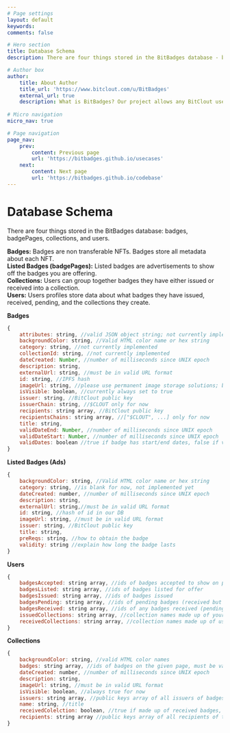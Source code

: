 ```yaml
---
# Page settings
layout: default
keywords:
comments: false

# Hero section
title: Database Schema
description: There are four things stored in the BitBadges database - badges, listed badges, collections, and users.

# Author box
author:
    title: About Author
    title_url: 'https://www.bitclout.com/u/BitBadges'
    external_url: true
    description: What is BitBadges? Our project allows any BitClout user to associate with any other user(s) through a NFT that is linked to the recipient's public key (no selling it). So once you earn a badge, no one can take it way from you!
    
# Micro navigation
micro_nav: true

# Page navigation
page_nav:
    prev:
        content: Previous page
        url: 'https://bitbadges.github.io/usecases'
    next:
        content: Next page
        url: 'https://bitbadges.github.io/codebase'
---
```


# Database Schema
There are four things stored in the BitBadges database: badges, badgePages, collections, and users.  

**Badges:** Badges are non transferable NFTs. Badges store all metadata about each NFT.  
**Listed Badges (badgePages):** Listed badges are advertisements to show off the badges you are offering.  
**Collections:** Users can group together badges they have either issued or received into a collection.  
**Users:** Users profiles store data about what badges they have issued, received, pending, and the collections they create.  

**Badges**
```javascript
{
    attributes: string, //valid JSON object string; not currently implemented
    backgroundColor: string, //Valid HTML color name or hex string
    category: string, //not currently implemented
    collectionId: string, //not currently implemented
    dateCreated: Number, //number of milliseconds since UNIX epoch
    description: string,
    externalUrl: string, //must be in valid URL format
    id: string, //IPFS hash
    imageUrl: string, //please use permanent image storage solutions; badges are permanent
    isVisible: boolean, //currently always set to true
    issuer: string, //BitClout public key
    issuerChain: string, //$CLOUT only for now
    recipients: string array, //BitClout public key
    recipientsChains: string array, //["$CLOUT", ...] only for now
    title: string, 
    validDateEnd: Number, //number of milliseconds since UNIX epoch
    validDateStart: Number, //number of milliseconds since UNIX epoch
    validDates: boolean //true if badge has start/end dates, false if valid forever
}
```
**Listed Badges (Ads)**
```javascript
{
    backgroundColor: string, //Valid HTML color name or hex string
    category: string, //is blank for now, not implemented yet
    dateCreated: number, //number of milliseconds since UNIX epoch
    description: string, 
    externalUrl: string,//must be in valid URL format
    id: string, //hash of id in our DB
    imageUrl: string, //must be in valid URL format
    issuer: string, //BitClout public key
    title: string,
    preReqs: string, //how to obtain the badge
    validity: string //explain how long the badge lasts
}
```
**Users**
```javascript
{
    badgesAccepted: string array, //ids of badges accepted to show on profile
    badgesListed: string array, //ids of badges listed for offer
    badgesIssued: string array, //ids of badges issued
    badgesPending: string array, //ids of pending badges (received but not accepted)
    badgesReceived: string array, //ids of any badges received (pending or not)
    issuedCollections: string array, //collection names made up of your issued badges
    receivedCollections: string array, //collection names made up of user's received badges
}

```
**Collections**
```javascript
{
    backgroundColor: string, //valid HTML color names
    badges: string array, //ids of badges on the given page, must be valid badges
    dateCreated: number, //number of milliseconds since UNIX epoch
    description: string,
    imageUrl: string, //must be in valid URL format
    isVisible: boolean, //always true for now
    issuers: string array, //public keys array of all issuers of badges in collection
    name: string, //title
    receivedColelction: boolean, //true if made up of received badges, false if issued badges
    recipients: string array //public keys array of all recipients of the badges in collection
}
```
